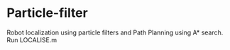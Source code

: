 # Particle-filter
Robot localization using particle filters and Path Planning using A* search.
Run LOCALISE.m
